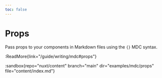 ```yaml
---
toc: false
---
```


# Props

Pass props to your components in Markdown files using the `{}` MDC syntax.

:ReadMore{link="/guide/writing/mdc#props"}

:sandbox{repo="nuxt/content" branch="main" dir="examples/mdc/props" file="content/index.md"}
